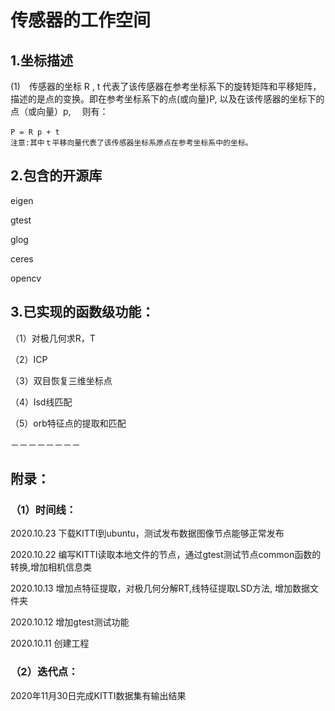 # 传感器的工作空间

## 1.坐标描述
(1)　传感器的坐标 R , t 代表了该传感器在参考坐标系下的旋转矩阵和平移矩阵，描述的是点的变换。即在参考坐标系下的点(或向量)P, 以及在该传感器的坐标下的点（或向量）p, 　则有：

	P = R p + t　 
    注意:其中ｔ平移向量代表了该传感器坐标系原点在参考坐标系中的坐标。
  
 ## 2.包含的开源库
 
 eigen
 
 gtest
 
 glog
 
 ceres
 
 opencv
 
 ## 3.已实现的函数级功能：
 

 （1）对极几何求R，T
    
 （2）ICP
  
 （3）双目恢复三维坐标点
 
 （4）lsd线匹配
 
 （5）orb特征点的提取和匹配
 
 
 －－－－－－－－
 
 ## 附录：
 ### （1）时间线：

 2020.10.23 下载KITTI到ubuntu，测试发布数据图像节点能够正常发布
 
 2020.10.22 编写KITTI读取本地文件的节点，通过gtest测试节点common函数的转换,增加相机信息类
 
 2020.10.13 增加点特征提取，对极几何分解RT,线特征提取LSD方法, 增加数据文件夹
 
 2020.10.12 增加gtest测试功能
  
 2020.10.11 创建工程
 
 ### （2）迭代点：
 
 2020年11月30日完成KITTI数据集有输出结果
 